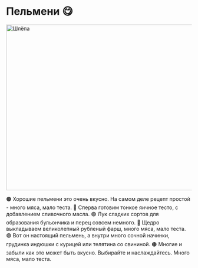 # Пельмени 😋

<a href='https://www.youtube.com/watch?v=jTb8jGbB4PA&ab_channel=DailyRay' target='_blank'> <img alt="Шлёпа" src="https://kartinkof.club/uploads/posts/2022-03/1648295728_2-kartinkof-club-p-mem-pelmeni-shlepa-2.jpg" width="750" height="450"> </a>

🟠 Хорошие пельмени это очень вкусно. На самом деле рецепт простой - много мяса, мало теста.
🔴 Сперва готовим тонкое яичное тесто, с добавлением сливочного масла.
🟢 Лук сладких сортов для образования бульончика и перец совсем немного.
🔵 Щедро выкладываем великолепный рубленый фарш, много мяса, мало теста.
🟣 Вот он настоящий пельмень, а внутри много сочной начинки, грудинка индюшки с курицей или телятина со свининой.
🟤 Многие и забыли как это может быть вкусно. Выбирайте и наслаждайтесь. Много мяса, мало теста.
